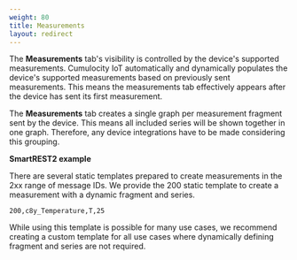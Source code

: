 ```yaml
---
weight: 80
title: Measurements
layout: redirect
---
```


The **Measurements** tab's visibility is controlled by the device's supported measurements. Cumulocity IoT automatically and dynamically populates the device's supported measurements based on previously sent measurements. This means the measurements tab effectively appears after the device has sent its first measurement.

The **Measurements** tab creates a single graph per measurement fragment sent by the device. This means all included series will be shown together in one graph. Therefore, any device integrations have to be made considering this grouping.

**SmartREST2 example**

There are several static templates prepared to create measurements in the 2xx range of message IDs. We provide the 200 static template to create a measurement with a dynamic fragment and series.

`200,c8y_Temperature,T,25`

While using this template is possible for many use cases, we recommend creating a custom template for all use cases where dynamically defining fragment and series are not required.
